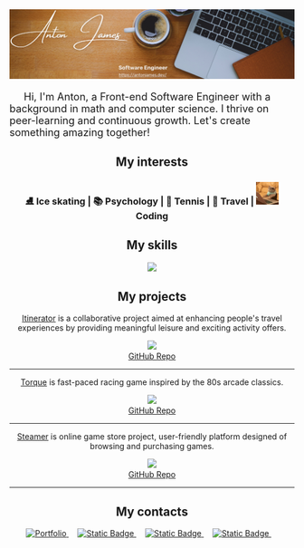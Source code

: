 
<a href="https://antonjames.dev/">
  <img src="./assets/banner2.png">
</a>
<br>
<p style="font-size: 18px;">&nbsp;&nbsp;&nbsp;&nbsp; Hi, I'm Anton, a Front-end Software Engineer with a background in math and computer science. I thrive on peer-learning and continuous growth. Let's create something amazing together!</p>

<div align="center">
  <h2>My interests</h2>
  <h3>⛸️ Ice skating | 📚 Psychology | 🎾 Tennis | 🧳 Travel | <img src="assets/coder_cat.gif" width="40"> Coding
  </h3>
<!--   <hr> -->
  <h2>My skills</h2>
  <img src="https://skillicons.dev/icons?i=ruby,rails,js,react,redux,nodejs,webpack,css,html,jquery,mongodb,postgres,git,aws&perline=15" />
<!--   <hr> -->
  <h2>My projects</h2>
  <p><a href="https://excursionexplorer.onrender.com/">Itinerator</a> is a collaborative project aimed at enhancing people's travel experiences by providing meaningful leisure and exciting activity offers.</p>
  <img src="./assets/itinerator.gif">
  <br>
  <a href="https://github.com/dtannyc1/itinerator">GitHub Repo</a>
  
  <hr>
  <p><a href="https://antonjames-sistence.github.io/Torque/">Torque</a> is fast-paced racing game inspired by the  80s arcade classics.</p>
  <img src="./assets/torque.gif">
  <br>
  <a href="https://github.com/AntonJames-Sistence/Torque">GitHub Repo</a>
  
  <hr>
  <p><a href="https://steamer-9bo7.onrender.com/">Steamer</a> is online game store project, user-friendly platform designed of browsing and purchasing games.</p>
  <img src="./assets/steamer.gif">
  <br>
  <a href="https://github.com/AntonJames-Sistence/Steamer">GitHub Repo</a>
  
  <hr>
  <h2>My contacts</h2>
</div>

<div align="center">
  <a href="https://antonjames.dev/">
    <img alt="Portfolio" src="https://img.shields.io/badge/My-Portfolio-067326">
  </a> &nbsp;&nbsp;&nbsp;
  <a href="https://www.linkedin.com/in/anton-james-ja/">
<!--     <img src="https://img.shields.io/badge/LinkedIn-0077B5?style=for-the-badge&logo=linkedin&logoColor=white"> -->
    <img alt="Static Badge" src="https://img.shields.io/badge/Linked-In-blue">
  </a> &nbsp;&nbsp;&nbsp;
  <a href="https://wellfound.com/u/anton-james">
<!--     <img src="https://img.shields.io/badge/AngelList-000000?style=for-the-badge&logo=AngelList&logoColor=white"> -->
    <img alt="Static Badge" src="https://img.shields.io/badge/Well-found-929608">
  </a> &nbsp;&nbsp;&nbsp;
  <a href="mailto:anton.james.ja@gmail.com">
<!--     <img src="https://img.shields.io/badge/Gmail-D14836?style=for-the-badge&logo=gmail&logoColor=white"> -->
    <img alt="Static Badge" src="https://img.shields.io/badge/e-Mail-8a150c">
  </a> &nbsp;&nbsp;&nbsp;
</div>
